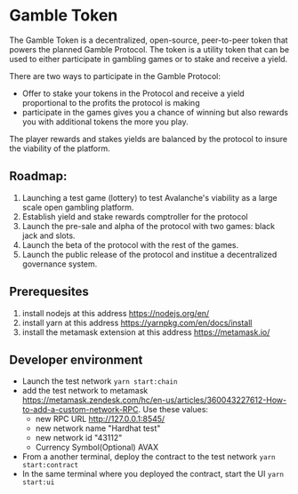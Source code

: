 # Gamble Token

The Gamble Token is a decentralized, open-source, peer-to-peer token that powers the planned Gamble Protocol. The token is a utility token that can be used to either participate in gambling games or to stake and receive a yield.

There are two ways to participate in the Gamble Protocol:

- Offer to stake your tokens in the Protocol and receive a yield proportional to the profits the protocol is making
- participate in the games gives you a chance of winning but also rewards you with additional tokens the more you play.

The player rewards and stakes yields are balanced by the protocol to insure the viability of the platform.

## Roadmap:

1. Launching a test game (lottery) to test Avalanche's viability as a large scale open gambling platform. 
1. Establish yield and stake rewards comptroller for the protocol
1. Launch the pre-sale and alpha of the protocol with two games: black jack and slots.
1. Launch the beta of the protocol with the rest of the games.
1. Launch the public release of the protocol and institue a decentralized governance system.

## Prerequesites

1. install nodejs at this address https://nodejs.org/en/
1. install yarn at this address https://yarnpkg.com/en/docs/install
1. install the metamask extension at this address https://metamask.io/

## Developer environment

- Launch the test network `yarn start:chain`
- add the test network to metamask https://metamask.zendesk.com/hc/en-us/articles/360043227612-How-to-add-a-custom-network-RPC. Use these values:
    - new RPC URL http://127.0.0.1:8545/
    - new network name "Hardhat test"
    - new network id "43112"
    - Currency Symbol(Optional) AVAX
- From a another terminal, deploy the contract to the test network `yarn start:contract`
- In the same terminal where you deployed the contract, start the UI `yarn start:ui`